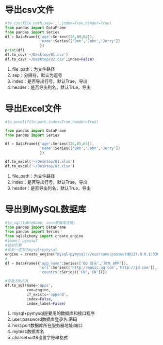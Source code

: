# 导出csv文件
```python
#to_csv(file_path,sep=',',index=True,header=True)
from pandas import DataFrame
from pandas import Series
df = DataFrame({'age':Series([26,85,64]),
                'name':Series(['Ben','John','Jerry'])
                })
print(df)
df.to_csv('~/Desktop/01.csv')
df.to_csv('~/Desktop/02.csv',index=False)
```
1. file_path：为文件路径
2. sep：分隔符，默认为逗号
3. index：是否导出行号，默认True，导出
4. header：是否导出列名，默认True，导出

# 导出Excel文件
```python
#to_excel(file_path,index=True,header=True)

from pandas import DataFrame
from pandas import Series

df = DataFrame({'age':Series([26,85,64]),
                'name':Series(['Ben','John','Jerry'])
                })

df.to_excel('~/Desktop/01.xlsx')
df.to_excel('~/Desktop/02.xlsx')
```
1. file_path：为文件路径
2. index：是否导出行号，默认True，导出
3. header：是否导出列名，默认True，导出

# 导出到MySQL数据库
```python
#to_sql(tableName, con=数据库连接)
from pandas import DataFrame
from pandas import Series
from sqlalchemy import create_engine
#import pymysql
#启动引擎
#此处一定写为mysql+pymysql
engine = create_engine("mysql+pymysql://username:password@127.0.0.1:3306/mytest?charset=utf8")
#
df = DataFrame({'app_name':Series(['QQ 音乐','京东 APP']),
                'url':Series(['http://music.qq.com','http://jd.com']),
                'country':Series(['CN','CN'])})

#存放入MySQL
df.to_sql(name='apps',
          con=engine,
          if_exists='append',
          index=False,
          index_label=False)
```
1. mysql+pymysql是要用的数据库和接口程序
2. user:password数据库登录名:密码
3. host:port数据库所在服务器地址:端口
4. mytest:数据库名
5. charset=utf8设置字符串格式